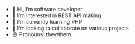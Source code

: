 - 👋 Hi, I’m software developer
- 👀 I’m interested in REST API making
- 🌱 I’m currently learning PHP
- 💞️ I’m looking to collaborate on various projects
- 😄 Pronouns: they/them

<!---
CodeExplorer65442/CodeExplorer65442 is a ✨ special ✨ repository because its `README.md` (this file) appears on your GitHub profile.
You can click the Preview link to take a look at your changes.
--->
